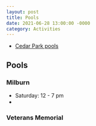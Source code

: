 ```yaml
---
layout: post
title: Pools
date: 2021-06-28 13:00:00 -0000
category: Activities
---
```


- [Cedar Park pools](https://www.cedarparktexas.gov/departments/parks-recreation/park-amenities-services-facilities/pools-and-aquatics)

## Pools

### Milburn

- Saturday: 12 - 7 pm
- 

### Veterans Memorial
